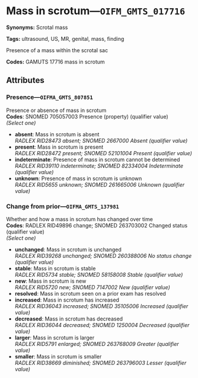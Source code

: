 # Mass in scrotum—`OIFM_GMTS_017716`

**Synonyms:** Scrotal mass

**Tags:** ultrasound, US, MR, genital, mass, finding

Presence of a mass within the scrotal sac

**Codes:** GAMUTS 17716 mass in scrotum

## Attributes

### Presence—`OIFMA_GMTS_807851`

Presence or absence of mass in scrotum  
**Codes**: SNOMED 705057003 Presence (property) (qualifier value)  
*(Select one)*

- **absent**: Mass in scrotum is absent  
_RADLEX RID28473 absent; SNOMED 2667000 Absent (qualifier value)_
- **present**: Mass in scrotum is present  
_RADLEX RID28472 present; SNOMED 52101004 Present (qualifier value)_
- **indeterminate**: Presence of mass in scrotum cannot be determined  
_RADLEX RID39110 indeterminate; SNOMED 82334004 Indeterminate (qualifier value)_
- **unknown**: Presence of mass in scrotum is unknown  
_RADLEX RID5655 unknown; SNOMED 261665006 Unknown (qualifier value)_

### Change from prior—`OIFMA_GMTS_137981`

Whether and how a mass in scrotum has changed over time  
**Codes**: RADLEX RID49896 change; SNOMED 263703002 Changed status (qualifier value)  
*(Select one)*

- **unchanged**: Mass in scrotum is unchanged  
_RADLEX RID39268 unchanged; SNOMED 260388006 No status change (qualifier value)_
- **stable**: Mass in scrotum is stable  
_RADLEX RID5734 stable; SNOMED 58158008 Stable (qualifier value)_
- **new**: Mass in scrotum is new  
_RADLEX RID5720 new; SNOMED 7147002 New (qualifier value)_
- **resolved**: Mass in scrotum seen on a prior exam has resolved  
- **increased**: Mass in scrotum has increased  
_RADLEX RID36043 increased; SNOMED 35105006 Increased (qualifier value)_
- **decreased**: Mass in scrotum has decreased  
_RADLEX RID36044 decreased; SNOMED 1250004 Decreased (qualifier value)_
- **larger**: Mass in scrotum is larger  
_RADLEX RID5791 enlarged; SNOMED 263768009 Greater (qualifier value)_
- **smaller**: Mass in scrotum is smaller  
_RADLEX RID38669 diminished; SNOMED 263796003 Lesser (qualifier value)_
